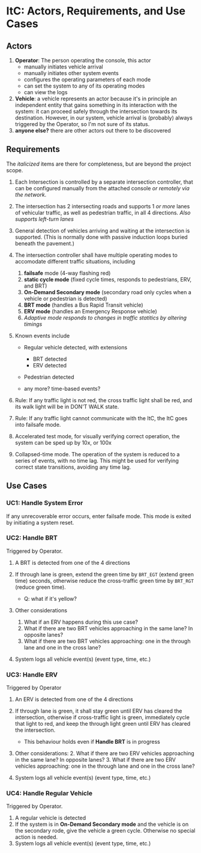 # ItC: Actors, Requirements, and Use Cases

## Actors
1. **Operator**: The person operating the console, this actor
   - manually initiates vehicle arrival
   - manually initiates other system events
   - configures the operating parameters of each mode
   - can set the system to any of its operating modes
   - can view the logs
1. **Vehicle**: a vehicle represents an actor because it's in
   principle an independent entity that gains something in its
   interaction with the system: it can proceed safely through the
   intersection towards its destination.  However, in our system,
   vehicle arrival is (probably) always triggered by the Operator, so
   I'm not sure of its status.
1. **anyone else?** there are other actors out there to be discovered

## Requirements
The _italicized_ items are there for completeness, but are beyond the
project scope.


1. Each Intersection is controlled by a separate intersection
   controller, that can be configured manually from the attached
   console *or remotely via the network*.

1. The intersection has 2 intersecting roads and supports 1 *or more*
   lanes of vehicular traffic, as well as pedestrian traffic, in all 4
   directions.  *Also supports left-turn lanes*

1. General detection of vehicles arriving and waiting at the intersection is
   supported.  (This is normally done with passive induction loops
   buried beneath the pavement.)

1. The intersection controller shall have multiple operating modes to
   accomodate different traffic situations, including
   1. **failsafe** mode (4-way flashing red)
   2. **static cycle mode** (fixed cycle times, responds to pedestrians,
      ERV, and BRT)
   3. **On-Demand Secondary mode** (secondary road only cycles when a
      vehicle or pedestrian is detected)
   4. **BRT mode** (handles a Bus Rapid Transit vehicle)
   5. **ERV mode** (handles an Emergency Response vehicle)
   6. *Adaptive mode responds to changes in traffic statitics by
      altering timings*
1. Known events include

    - Regular vehicle detected, with extensions 
        - BRT detected 
        - ERV detected

    - Pedestrian detected
    - any more?  time-based events?
    
1. Rule: If any traffic light is not red, the cross traffic light
   shall be red, and its walk light will be in DON'T WALK state.
1. Rule: If any traffic light cannot communicate with the ItC, the ItC
   goes into failsafe mode.
1. Accelerated test mode, for visually verifying correct operation,
   the system can be sped up by 10x, or 100x
2. Collapsed-time mode.  The operation of the system is reduced to a
   series of events, with no time lag.  This might be used for
   verifying correct state transitions, avoiding any time lag.

## Use Cases
### UC1: Handle System Error
If any unrecoverable error occurs, enter failsafe mode.  This mode is
exited by initiating a system reset.

### UC2: Handle BRT
Triggered by Operator.

1. A BRT is detected from one of the 4 directions
2. If through lane is green, extend the green time by `BRT_EGT`
   (extend green time)
   seconds, otherwise reduce the cross-traffic green time by `BRT_RGT`
   (reduce green time).


    - Q: what if it's yellow?
2. Other considerations
   1. What if an ERV happens during this use case?
   2. What if there are two BRT vehicles approaching in the same lane?
      In opposite lanes?
   3. What if there are two BRT vehicles approaching: one in the
      through lane and one in the cross lane?
1. System logs all vehicle event(s) (event type, time, etc.)

### UC3: Handle ERV
Triggered by Operator

1. An ERV is detected from one of the 4 directions
2. If through lane is green, it shall stay green until ERV has cleared
   the intersection, otherwise if cross-traffic light is green,
   immediately cycle that light to red, and keep the through light
   green until ERV has cleared the intersection.  
    - This behaviour holds even if **Handle BRT** is in progress


3. Other considerations:
   2. What if there are two ERV vehicles approaching in the same lane?
      In opposite lanes?
   3. What if there are two ERV vehicles approaching: one in the
      through lane and one in the cross lane?
      
1. System logs all vehicle event(s) (event type, time, etc.)


### UC4: Handle Regular Vehicle
Triggered by Operator.

1. A regular vehicle is detected
1. If the system is in **On-Demand Secondary mode** and the vehicle is
   on the secondary rode, give the vehicle a green cycle.  Otherwise
   no special action is needed.
1. System logs all vehicle event(s) (event type, time, etc.)
